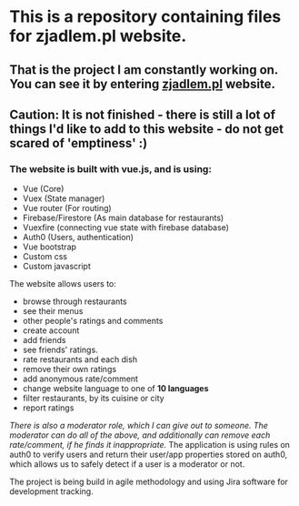 # This is a repository containing files for zjadlem.pl website.

## That is the project I am constantly working on. You can see it by entering [zjadlem.pl](https://zjadlem.pl) website.
## Caution: It is not finished - there is still a lot of things I'd like to add to this website - do not get scared of 'emptiness' :)

### The website is built with vue.js, and is using:
- Vue (Core)
- Vuex (State manager)
- Vue router (For routing)
- Firebase/Firestore (As main database for restaurants)
- Vuexfire (connecting vue state with firebase database)
- Auth0 (Users, authentication)
- Vue bootstrap
- Custom css
- Custom javascript

The website allows users to:
- browse through restaurants
- see their menus
- other people's ratings and comments
- create account
- add friends
- see friends' ratings.
- rate restaurants and each dish
- remove their own ratings
- add anonymous rate/comment
- change website language to one of **10 languages**
- filter restaurants, by its cuisine or city
- report ratings

*There is also a moderator role, which I can give out to someone. The moderator can do all of the above, and additionally can remove each rate/comment, if he finds it inappropriate.*
The application is using rules on auth0 to verify users and return their user/app properties stored on auth0, which allows us to safely detect if a user is a moderator or not.

The project is being build in agile methodology and using Jira software for development tracking.

